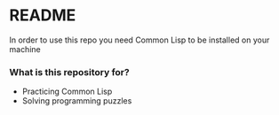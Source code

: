 # README #

In order to use this repo you need Common Lisp to be installed on your machine

### What is this repository for? ###

* Practicing Common Lisp
* Solving programming puzzles
